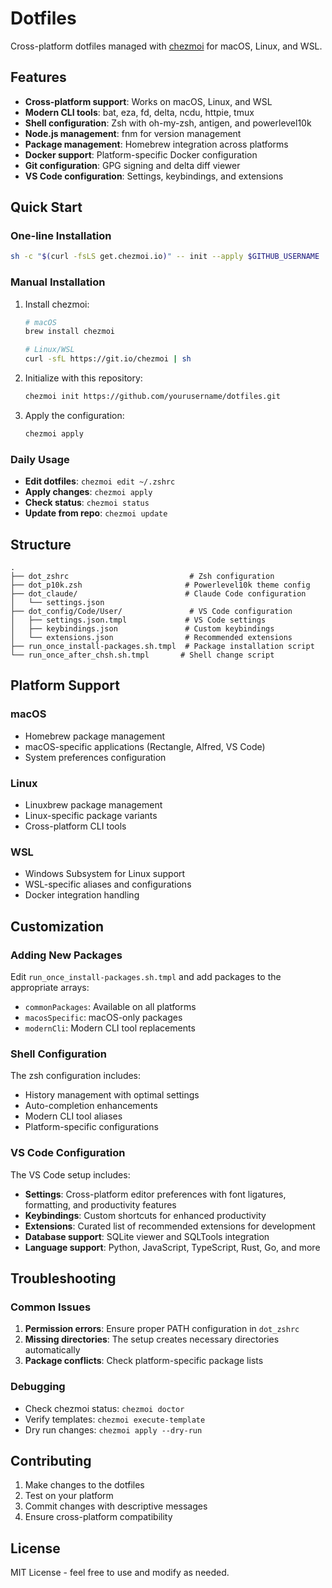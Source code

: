 # Dotfiles

Cross-platform dotfiles managed with [chezmoi](https://www.chezmoi.io/) for macOS, Linux, and WSL.

## Features

- **Cross-platform support**: Works on macOS, Linux, and WSL
- **Modern CLI tools**: bat, eza, fd, delta, ncdu, httpie, tmux
- **Shell configuration**: Zsh with oh-my-zsh, antigen, and powerlevel10k
- **Node.js management**: fnm for version management
- **Package management**: Homebrew integration across platforms
- **Docker support**: Platform-specific Docker configuration
- **Git configuration**: GPG signing and delta diff viewer
- **VS Code configuration**: Settings, keybindings, and extensions

## Quick Start

### One-line Installation

```bash
sh -c "$(curl -fsLS get.chezmoi.io)" -- init --apply $GITHUB_USERNAME
```

### Manual Installation

1. Install chezmoi:
   ```bash
   # macOS
   brew install chezmoi
   
   # Linux/WSL
   curl -sfL https://git.io/chezmoi | sh
   ```

2. Initialize with this repository:
   ```bash
   chezmoi init https://github.com/yourusername/dotfiles.git
   ```

3. Apply the configuration:
   ```bash
   chezmoi apply
   ```

### Daily Usage

- **Edit dotfiles**: `chezmoi edit ~/.zshrc`
- **Apply changes**: `chezmoi apply`
- **Check status**: `chezmoi status`
- **Update from repo**: `chezmoi update`

## Structure

```
.
├── dot_zshrc                           # Zsh configuration
├── dot_p10k.zsh                       # Powerlevel10k theme config
├── dot_claude/                        # Claude Code configuration
│   └── settings.json
├── dot_config/Code/User/               # VS Code configuration
│   ├── settings.json.tmpl             # VS Code settings
│   ├── keybindings.json               # Custom keybindings
│   └── extensions.json                # Recommended extensions
├── run_once_install-packages.sh.tmpl  # Package installation script
└── run_once_after_chsh.sh.tmpl       # Shell change script
```

## Platform Support

### macOS
- Homebrew package management
- macOS-specific applications (Rectangle, Alfred, VS Code)
- System preferences configuration

### Linux
- Linuxbrew package management
- Linux-specific package variants
- Cross-platform CLI tools

### WSL
- Windows Subsystem for Linux support
- WSL-specific aliases and configurations
- Docker integration handling

## Customization

### Adding New Packages

Edit `run_once_install-packages.sh.tmpl` and add packages to the appropriate arrays:
- `commonPackages`: Available on all platforms
- `macosSpecific`: macOS-only packages
- `modernCli`: Modern CLI tool replacements

### Shell Configuration

The zsh configuration includes:
- History management with optimal settings
- Auto-completion enhancements
- Modern CLI tool aliases
- Platform-specific configurations

### VS Code Configuration

The VS Code setup includes:
- **Settings**: Cross-platform editor preferences with font ligatures, formatting, and productivity features
- **Keybindings**: Custom shortcuts for enhanced productivity
- **Extensions**: Curated list of recommended extensions for development
- **Database support**: SQLite viewer and SQLTools integration
- **Language support**: Python, JavaScript, TypeScript, Rust, Go, and more

## Troubleshooting

### Common Issues

1. **Permission errors**: Ensure proper PATH configuration in `dot_zshrc`
2. **Missing directories**: The setup creates necessary directories automatically
3. **Package conflicts**: Check platform-specific package lists

### Debugging

- Check chezmoi status: `chezmoi doctor`
- Verify templates: `chezmoi execute-template`
- Dry run changes: `chezmoi apply --dry-run`

## Contributing

1. Make changes to the dotfiles
2. Test on your platform
3. Commit changes with descriptive messages
4. Ensure cross-platform compatibility

## License

MIT License - feel free to use and modify as needed.